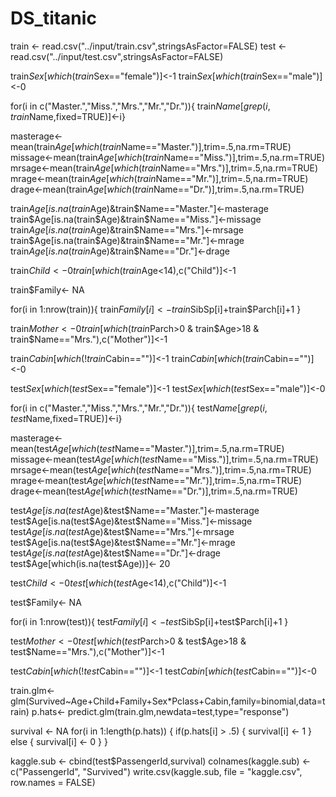 # DS_titanic

train <- read.csv("../input/train.csv",stringsAsFactor=FALSE)
test  <- read.csv("../input/test.csv",stringsAsFactor=FALSE)

train$Sex[which(train$Sex=="female")]<-1
train$Sex[which(train$Sex=="male")]<-0

for(i in c("Master.","Miss.","Mrs.","Mr.","Dr.")){
train$Name[grep(i,train$Name,fixed=TRUE)]<-i}

masterage<-mean(train$Age[which(train$Name=="Master.")],trim=.5,na.rm=TRUE)
missage<-mean(train$Age[which(train$Name=="Miss.")],trim=.5,na.rm=TRUE)
mrsage<-mean(train$Age[which(train$Name=="Mrs.")],trim=.5,na.rm=TRUE)
mrage<-mean(train$Age[which(train$Name=="Mr.")],trim=.5,na.rm=TRUE)
drage<-mean(train$Age[which(train$Name=="Dr.")],trim=.5,na.rm=TRUE)

train$Age[is.na(train$Age)&train$Name=="Master."]<-masterage
train$Age[is.na(train$Age)&train$Name=="Miss."]<-missage
train$Age[is.na(train$Age)&train$Name=="Mrs."]<-mrsage
train$Age[is.na(train$Age)&train$Name=="Mr."]<-mrage
train$Age[is.na(train$Age)&train$Name=="Dr."]<-drage

train$Child<- 0
train[which(train$Age<14),c("Child")]<-1

train$Family<- NA

for(i in 1:nrow(train)){
train$Family[i]<-train$SibSp[i]+train$Parch[i]+1
}

train$Mother<- 0
train[which(train$Parch>0 & train$Age>18 & train$Name=="Mrs."),c("Mother")]<-1

train$Cabin[which(!train$Cabin=="")]<-1
train$Cabin[which(train$Cabin=="")]<-0

test$Sex[which(test$Sex=="female")]<-1
test$Sex[which(test$Sex=="male")]<-0

for(i in c("Master.","Miss.","Mrs.","Mr.","Dr.")){
test$Name[grep(i,test$Name,fixed=TRUE)]<-i}

masterage<-mean(test$Age[which(test$Name=="Master.")],trim=.5,na.rm=TRUE)
missage<-mean(test$Age[which(test$Name=="Miss.")],trim=.5,na.rm=TRUE)
mrsage<-mean(test$Age[which(test$Name=="Mrs.")],trim=.5,na.rm=TRUE)
mrage<-mean(test$Age[which(test$Name=="Mr.")],trim=.5,na.rm=TRUE)
drage<-mean(test$Age[which(test$Name=="Dr.")],trim=.5,na.rm=TRUE)

test$Age[is.na(test$Age)&test$Name=="Master."]<-masterage
test$Age[is.na(test$Age)&test$Name=="Miss."]<-missage
test$Age[is.na(test$Age)&test$Name=="Mrs."]<-mrsage
test$Age[is.na(test$Age)&test$Name=="Mr."]<-mrage
test$Age[is.na(test$Age)&test$Name=="Dr."]<-drage
test$Age[which(is.na(test$Age))]<- 20

test$Child<- 0
test[which(test$Age<14),c("Child")]<-1

test$Family<- NA

for(i in 1:nrow(test)){
test$Family[i]<-test$SibSp[i]+test$Parch[i]+1
}

test$Mother<- 0
test[which(test$Parch>0 & test$Age>18 & test$Name=="Mrs."),c("Mother")]<-1

test$Cabin[which(!test$Cabin=="")]<-1
test$Cabin[which(test$Cabin=="")]<-0

train.glm<- glm(Survived~Age+Child+Family+Sex*Pclass+Cabin,family=binomial,data=train)
p.hats<- predict.glm(train.glm,newdata=test,type="response")

survival <- NA
for(i in 1:length(p.hats)) {
  if(p.hats[i] > .5) {
    survival[i] <- 1
  } else {
    survival[i] <- 0
  }
}

kaggle.sub <- cbind(test$PassengerId,survival)
colnames(kaggle.sub) <- c("PassengerId", "Survived")
write.csv(kaggle.sub, file = "kaggle.csv", row.names = FALSE)

